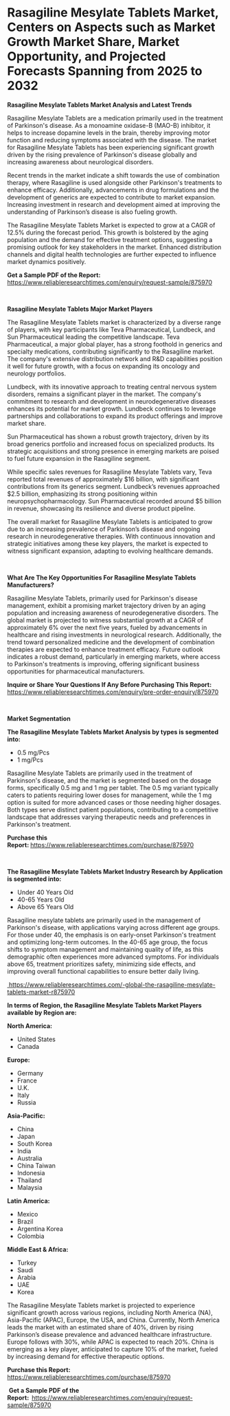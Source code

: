 <p><h1>Rasagiline Mesylate Tablets Market, Centers on Aspects such as Market Growth Market Share, Market Opportunity, and Projected Forecasts Spanning from 2025 to 2032</h1></p><p><strong>Rasagiline Mesylate Tablets Market Analysis and Latest Trends</strong></p>
<p><p>Rasagiline Mesylate Tablets are a medication primarily used in the treatment of Parkinson's disease. As a monoamine oxidase-B (MAO-B) inhibitor, it helps to increase dopamine levels in the brain, thereby improving motor function and reducing symptoms associated with the disease. The market for Rasagiline Mesylate Tablets has been experiencing significant growth driven by the rising prevalence of Parkinson's disease globally and increasing awareness about neurological disorders.</p><p>Recent trends in the market indicate a shift towards the use of combination therapy, where Rasagiline is used alongside other Parkinson's treatments to enhance efficacy. Additionally, advancements in drug formulations and the development of generics are expected to contribute to market expansion. Increasing investment in research and development aimed at improving the understanding of Parkinson’s disease is also fueling growth.</p><p>The Rasagiline Mesylate Tablets Market is expected to grow at a CAGR of 12.5% during the forecast period. This growth is bolstered by the aging population and the demand for effective treatment options, suggesting a promising outlook for key stakeholders in the market. Enhanced distribution channels and digital health technologies are further expected to influence market dynamics positively.</p></p>
<p><strong>Get a Sample PDF of the Report:&nbsp;</strong> <a href="https://www.reliableresearchtimes.com/enquiry/request-sample/875970?utm_campaign=2267&utm_medium=2&utm_source=Github&utm_content=ia&utm_term=19042025&utm_id=rasagiline-mesylate-tablets">https://www.reliableresearchtimes.com/enquiry/request-sample/875970</a></p>
<p>&nbsp;</p>
<p><strong>Rasagiline Mesylate Tablets Major Market Players</strong></p>
<p><p>The Rasagiline Mesylate Tablets market is characterized by a diverse range of players, with key participants like Teva Pharmaceutical, Lundbeck, and Sun Pharmaceutical leading the competitive landscape. Teva Pharmaceutical, a major global player, has a strong foothold in generics and specialty medications, contributing significantly to the Rasagiline market. The company's extensive distribution network and R&D capabilities position it well for future growth, with a focus on expanding its oncology and neurology portfolios.</p><p>Lundbeck, with its innovative approach to treating central nervous system disorders, remains a significant player in the market. The company's commitment to research and development in neurodegenerative diseases enhances its potential for market growth. Lundbeck continues to leverage partnerships and collaborations to expand its product offerings and improve market share.</p><p>Sun Pharmaceutical has shown a robust growth trajectory, driven by its broad generics portfolio and increased focus on specialized products. Its strategic acquisitions and strong presence in emerging markets are poised to fuel future expansion in the Rasagiline segment.</p><p>While specific sales revenues for Rasagiline Mesylate Tablets vary, Teva reported total revenues of approximately $16 billion, with significant contributions from its generics segment. Lundbeck’s revenues approached $2.5 billion, emphasizing its strong positioning within neuropsychopharmacology. Sun Pharmaceutical recorded around $5 billion in revenue, showcasing its resilience and diverse product pipeline.</p><p>The overall market for Rasagiline Mesylate Tablets is anticipated to grow due to an increasing prevalence of Parkinson’s disease and ongoing research in neurodegenerative therapies. With continuous innovation and strategic initiatives among these key players, the market is expected to witness significant expansion, adapting to evolving healthcare demands.</p></p>
<p>&nbsp;</p>
<p><strong>What Are The Key Opportunities For Rasagiline Mesylate Tablets Manufacturers?</strong></p>
<p><p>Rasagiline Mesylate Tablets, primarily used for Parkinson's disease management, exhibit a promising market trajectory driven by an aging population and increasing awareness of neurodegenerative disorders. The global market is projected to witness substantial growth at a CAGR of approximately 6% over the next five years, fueled by advancements in healthcare and rising investments in neurological research. Additionally, the trend toward personalized medicine and the development of combination therapies are expected to enhance treatment efficacy. Future outlook indicates a robust demand, particularly in emerging markets, where access to Parkinson's treatments is improving, offering significant business opportunities for pharmaceutical manufacturers.</p></p>
<p><strong>Inquire or Share Your Questions If Any Before Purchasing This Report:</strong> <a href="https://www.reliableresearchtimes.com/enquiry/pre-order-enquiry/875970?utm_campaign=2267&utm_medium=2&utm_source=Github&utm_content=ia&utm_term=19042025&utm_id=rasagiline-mesylate-tablets">https://www.reliableresearchtimes.com/enquiry/pre-order-enquiry/875970</a></p>
<p>&nbsp;</p>
<p><strong>Market Segmentation</strong></p>
<p><strong>The Rasagiline Mesylate Tablets Market Analysis by types is segmented into:</strong></p>
<p><ul><li>0.5 mg/Pcs</li><li>1 mg/Pcs</li></ul></p>
<p><p>Rasagiline Mesylate Tablets are primarily used in the treatment of Parkinson's disease, and the market is segmented based on the dosage forms, specifically 0.5 mg and 1 mg per tablet. The 0.5 mg variant typically caters to patients requiring lower doses for management, while the 1 mg option is suited for more advanced cases or those needing higher dosages. Both types serve distinct patient populations, contributing to a competitive landscape that addresses varying therapeutic needs and preferences in Parkinson's treatment.</p></p>
<p><strong>Purchase this Report:&nbsp;</strong><a href="https://www.reliableresearchtimes.com/purchase/875970?utm_campaign=2267&utm_medium=2&utm_source=Github&utm_content=ia&utm_term=19042025&utm_id=rasagiline-mesylate-tablets">https://www.reliableresearchtimes.com/purchase/875970</a></p>
<p>&nbsp;</p>
<p><strong>The Rasagiline Mesylate Tablets Market Industry Research by Application is segmented into:</strong></p>
<p><ul><li>Under 40 Years Old</li><li>40-65 Years Old</li><li>Above 65 Years Old</li></ul></p>
<p><p>Rasagiline mesylate tablets are primarily used in the management of Parkinson's disease, with applications varying across different age groups. For those under 40, the emphasis is on early-onset Parkinson's treatment and optimizing long-term outcomes. In the 40-65 age group, the focus shifts to symptom management and maintaining quality of life, as this demographic often experiences more advanced symptoms. For individuals above 65, treatment prioritizes safety, minimizing side effects, and improving overall functional capabilities to ensure better daily living.</p></p>
<p><a href="https://www.reliableresearchtimes.com/-global-the-rasagiline-mesylate-tablets-market-r875970?utm_campaign=2267&utm_medium=2&utm_source=Github&utm_content=ia&utm_term=19042025&utm_id=rasagiline-mesylate-tablets">&nbsp;https://www.reliableresearchtimes.com/-global-the-rasagiline-mesylate-tablets-market-r875970</a></p>
<p><strong>In terms of Region, the Rasagiline Mesylate Tablets Market Players available by Region are:</strong></p>
<p>
    <p> <strong> North America: </strong>
        <ul>
            <li>United States</li>
            <li>Canada</li>
        </ul>
        </p> 
    <p> <strong> Europe: </strong>
        <ul>
            <li>Germany</li>
            <li>France</li>
            <li>U.K.</li>
            <li>Italy</li>
            <li>Russia</li>
        </ul>
        </p> 
    <p> <strong> Asia-Pacific: </strong>
        <ul>
            <li>China</li>
            <li>Japan</li>
            <li>South Korea</li>
            <li>India</li>
            <li>Australia</li>
            <li>China Taiwan</li>
            <li>Indonesia</li>
            <li>Thailand</li>
            <li>Malaysia</li>
        </ul>
        </p> 
    <p> <strong> Latin America: </strong>
        <ul>
            <li>Mexico</li>
            <li>Brazil</li>
            <li>Argentina Korea</li>
            <li>Colombia</li>
        </ul>
        </p> 
    <p> <strong> Middle East & Africa: </strong>
        <ul>
            <li>Turkey</li>
            <li>Saudi</li>
            <li>Arabia</li>
            <li>UAE</li>
            <li>Korea</li>
        </ul>
    </p>
    </p>
<p><p>The Rasagiline Mesylate Tablets market is projected to experience significant growth across various regions, including North America (NA), Asia-Pacific (APAC), Europe, the USA, and China. Currently, North America leads the market with an estimated share of 40%, driven by rising Parkinson’s disease prevalence and advanced healthcare infrastructure. Europe follows with 30%, while APAC is expected to reach 20%. China is emerging as a key player, anticipated to capture 10% of the market, fueled by increasing demand for effective therapeutic options.</p></p>
<p><strong>Purchase this Report: </strong><a href="https://www.reliableresearchtimes.com/purchase/875970?utm_campaign=2267&utm_medium=2&utm_source=Github&utm_content=ia&utm_term=19042025&utm_id=rasagiline-mesylate-tablets">https://www.reliableresearchtimes.com/purchase/875970</a></p>
<p>&nbsp;<strong>Get a Sample PDF of the Report:&nbsp;&nbsp;</strong><a href="https://www.reliableresearchtimes.com/enquiry/request-sample/875970?utm_campaign=2267&utm_medium=2&utm_source=Github&utm_content=ia&utm_term=19042025&utm_id=rasagiline-mesylate-tablets">https://www.reliableresearchtimes.com/enquiry/request-sample/875970</a></p>
<p><strong></strong></p>
<p><p></p><p></p><p></p></p>
